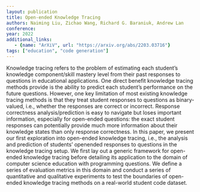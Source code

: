 ```yaml
---
layout: publication
title: Open-ended Knowledge Tracing
authors: Naiming Liu, Zichao Wang, Richard G. Baraniuk, Andrew Lan
conference: 
year: 2022
additional_links:
   - {name: "ArXiV", url: "https://arxiv.org/abs/2203.03716"}
tags: ["education", "code generation"]
---
```

Knowledge tracing refers to the problem of estimating each student’s knowledge component/skill mastery level from their past responses to questions in educational applications. 
One direct benefit knowledge tracing methods provide is the ability to predict each student’s performance on the future questions. 
However, one key limitation of most existing knowledge tracing methods is that they treat student responses to questions as binary-valued, i.e., whether the responses are correct or incorrect. 
Response correctness analysis/prediction is easy to navigate but loses important information, especially for open-ended questions: the exact student responses can potentially provide much more information about their knowledge states than only response correctness. 
In this paper, we present our first exploration into open-ended knowledge tracing, i.e., the analysis and prediction of students’ openended responses to questions in the knowledge tracing setup. 
We first lay out a generic framework for open-ended knowledge tracing before detailing its application to the domain of computer science education with programming questions. 
We define a series of evaluation metrics in this domain and conduct a series of quantitative and qualitative experiments to test the boundaries of open-ended knowledge tracing methods on a real-world student code dataset.
